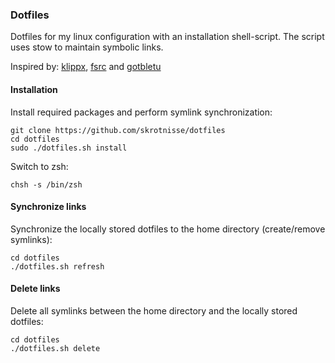 <h3>Dotfiles</h3>
Dotfiles for my linux configuration with an installation shell-script. The script uses stow to maintain symbolic links.

Inspired by: <a href="https://github.com/klippx/dotfiles">klippx</a>, <a href="https://github.com/fsrc/stowedots">fsrc</a> and <a href="https://www.youtube.com/watch?v=zhdO46oqeRw">gotbletu</a>

<h4>Installation</h4>
Install required packages and perform symlink synchronization:
<pre><code>git clone https://github.com/skrotnisse/dotfiles
cd dotfiles
sudo ./dotfiles.sh install</code></pre>

Switch to zsh:
<pre><code>chsh -s /bin/zsh</code></pre>


<h4>Synchronize links</h4>
Synchronize the locally stored dotfiles to the home directory (create/remove symlinks):
<pre><code>cd dotfiles
./dotfiles.sh refresh</code></pre>

<h4>Delete links</h4>
Delete all symlinks between the home directory and the locally stored dotfiles:
<pre><code>cd dotfiles
./dotfiles.sh delete</code></pre>

